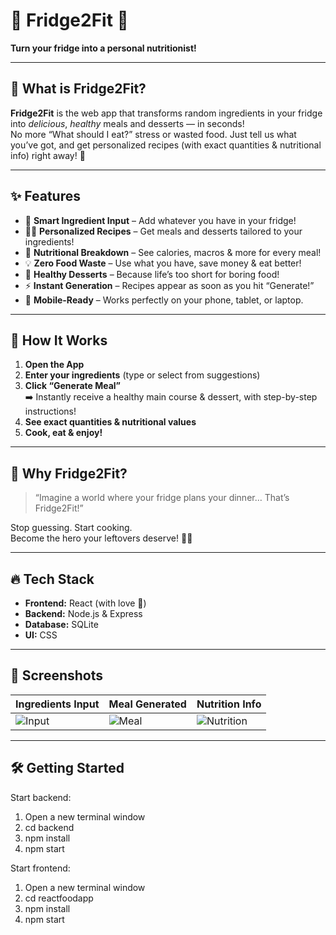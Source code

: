 # 🥗 Fridge2Fit 🍎

**Turn your fridge into a personal nutritionist!**

---

## 🚀 What is Fridge2Fit?

**Fridge2Fit** is the web app that transforms random ingredients in your fridge into *delicious*, *healthy* meals and desserts — in seconds!  
No more “What should I eat?” stress or wasted food. Just tell us what you’ve got, and get personalized recipes (with exact quantities & nutritional info) right away! 🎯

---

## ✨ Features

- 🥦 **Smart Ingredient Input** – Add whatever you have in your fridge!
- 🧑‍🍳 **Personalized Recipes** – Get meals and desserts tailored to your ingredients!
- 🧮 **Nutritional Breakdown** – See calories, macros & more for every meal!
- 💡 **Zero Food Waste** – Use what you have, save money & eat better!
- 🍰 **Healthy Desserts** – Because life’s too short for boring food!
- ⚡ **Instant Generation** – Recipes appear as soon as you hit “Generate!”
- 📱 **Mobile-Ready** – Works perfectly on your phone, tablet, or laptop.

---

## 🥑 How It Works

1. **Open the App**
2. **Enter your ingredients** (type or select from suggestions)
3. **Click “Generate Meal”**  
   ➡️ Instantly receive a healthy main course & dessert, with step-by-step instructions!
4. **See exact quantities & nutritional values**  
5. **Cook, eat & enjoy!**

---

## 🤖 Why Fridge2Fit?

> “Imagine a world where your fridge plans your dinner… That’s Fridge2Fit!”  

Stop guessing. Start cooking.  
Become the hero your leftovers deserve! 💪✨

---

## 🔥 Tech Stack

- **Frontend:** React (with love 💖)
- **Backend:** Node.js & Express
- **Database:** SQLite
- **UI:** CSS

---

## 📸 Screenshots

| Ingredients Input | Meal Generated | Nutrition Info |
|---|---|---|
| ![Input](https://user-images.githubusercontent.com/placeholder/input.png) | ![Meal](https://user-images.githubusercontent.com/placeholder/meal.png) | ![Nutrition](https://user-images.githubusercontent.com/placeholder/nutrition.png) |

---

## 🛠️ Getting Started


Start backend:
1. Open a new terminal window
2. cd backend
3. npm install
4. npm start


Start frontend:
1. Open a new terminal window
2. cd reactfoodapp
3. npm install
4. npm start
